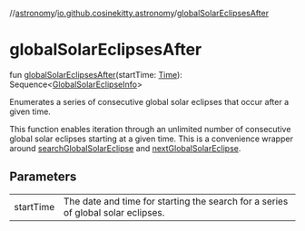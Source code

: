 //[astronomy](../../index.md)/[io.github.cosinekitty.astronomy](index.md)/[globalSolarEclipsesAfter](global-solar-eclipses-after.md)

# globalSolarEclipsesAfter

fun [globalSolarEclipsesAfter](global-solar-eclipses-after.md)(startTime: [Time](-time/index.md)): Sequence&lt;[GlobalSolarEclipseInfo](-global-solar-eclipse-info/index.md)&gt;

Enumerates a series of consecutive global solar eclipses that occur after a given time.

This function enables iteration through an unlimited number of consecutive global solar eclipses starting at a given time. This is a convenience wrapper around [searchGlobalSolarEclipse](search-global-solar-eclipse.md) and [nextGlobalSolarEclipse](next-global-solar-eclipse.md).

## Parameters

| | |
|---|---|
| startTime | The date and time for starting the search for a series of global solar eclipses. |
